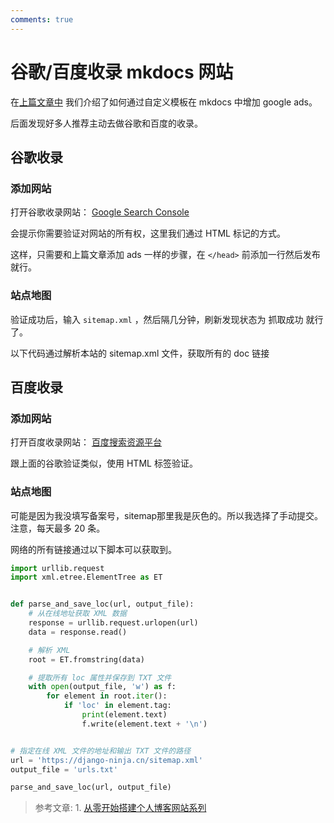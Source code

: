 ```yaml
---
comments: true
---
```

# 谷歌/百度收录 mkdocs 网站

在[上篇文章中](add-google-adsense-with-mkdocs.md) 我们介绍了如何通过自定义模板在 mkdocs 中增加 google ads。

后面发现好多人推荐主动去做谷歌和百度的收录。

## 谷歌收录

### 添加网站

打开谷歌收录网站： [Google Search Console](https://search.google.com/search-console/welcome?hl=zh-CN)

会提示你需要验证对网站的所有权，这里我们通过 HTML 标记的方式。

这样，只需要和上篇文章添加 ads 一样的步骤，在 `</head>` 前添加一行然后发布就行。

### 站点地图
验证成功后，输入 `sitemap.xml` ，然后隔几分钟，刷新发现状态为 抓取成功 就行了。

以下代码通过解析本站的 sitemap.xml 文件，获取所有的 doc 链接

## 百度收录

### 添加网站

打开百度收录网站： [百度搜索资源平台](https://ziyuan.baidu.com/dailysubmit/index)

跟上面的谷歌验证类似，使用 HTML 标签验证。

### 站点地图
可能是因为我没填写备案号，sitemap那里我是灰色的。所以我选择了手动提交。注意，每天最多 20 条。

网络的所有链接通过以下脚本可以获取到。

```python
import urllib.request
import xml.etree.ElementTree as ET


def parse_and_save_loc(url, output_file):
    # 从在线地址获取 XML 数据
    response = urllib.request.urlopen(url)
    data = response.read()

    # 解析 XML
    root = ET.fromstring(data)

    # 提取所有 loc 属性并保存到 TXT 文件
    with open(output_file, 'w') as f:
        for element in root.iter():
            if 'loc' in element.tag:
                print(element.text)
                f.write(element.text + '\n')


# 指定在线 XML 文件的地址和输出 TXT 文件的路径
url = 'https://django-ninja.cn/sitemap.xml'
output_file = 'urls.txt'

parse_and_save_loc(url, output_file)
```

> 参考文章:
    1. [从零开始搭建个人博客网站系列](https://www.techxiaofei.com/post/hugo/hugo_search/#%E8%B0%B7%E6%AD%8C%E6%94%B6%E5%BD%95)
  